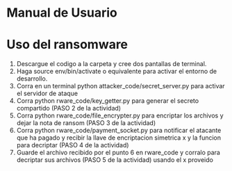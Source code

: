 # Manual de Usuario

# Uso del ransomware

1. Descargue el codigo a la carpeta y cree dos pantallas de terminal. 
2. Haga source env/bin/activate o equivalente para activar el entorno de desarrollo.
3. Corra en un terminal python attacker_code/secret_server.py para activar el servidor de ataque
4. Corra python rware_code/key_getter.py para generar el secreto compartido (PASO 2 de la actividad)
5. Corra python rware_code/file_encrypter.py para encriptar los archivos y dejar la nota de ransom (PASO 3 de la actividad)
6. Corra python rware_code/payment_socket.py para notificar el atacante que ha pagado y recibir la llave de encriptacion simetrica x y la funcion para decriptar (PASO 4 de la actividad)
7. Guarde el archivo recibido por el punto 6 en rware_code y corralo para decriptar sus archivos (PASO 5 de la actividad) usando el x proveido
